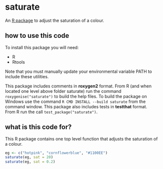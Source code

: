 saturate
========

An [R package](http://www.r-project.org/) to adjust the saturation of a colour.

how to use this code
--------

To install this package you will need:
* R
* Rtools

Note that you must manually update your environmental variable PATH to include these utilities.

This package includes comments in **roxygen2** format. 
From R (and when located one level above folder saturate) run the command 
`roxygenise("saturate")` to build the help files. 
To build the package on Windows use the command `R CMD INSTALL --build saturate` from the command window.
This package also includes tests in **testthat** format. From R run the call `test_package("saturate")`.

what is this code for?
--------

This R package contains one top level function that adjusts the saturation of a colour.

```R
eg <- c("hotpink", "cornflowerblue", "#1100EE")
saturate(eg, sat = 20)
saturate(eg, sat = 0.2)
```
